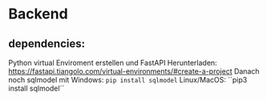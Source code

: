 # Backend
## dependencies:
Python virtual Enviroment erstellen und FastAPI Herunterladen: https://fastapi.tiangolo.com/virtual-environments/#create-a-project
Danach noch sqlmodel mit 
Windows: ``pip install sqlmodel``
Linux/MacOS: ´´pip3 install sqlmodel´´
